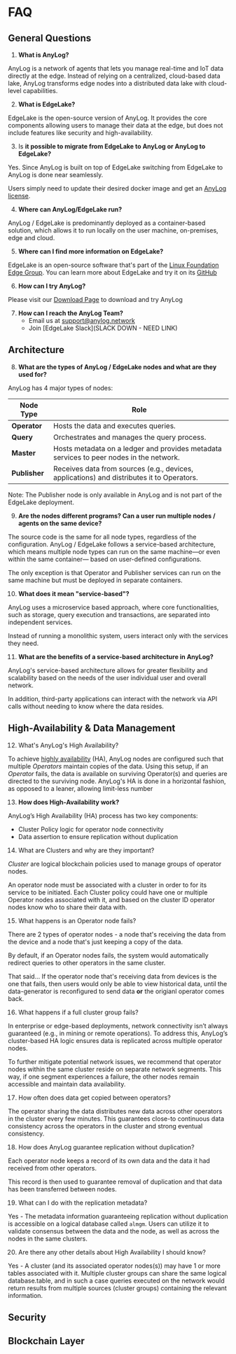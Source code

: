 # FAQ 

## General Questions 

1. **What is AnyLog?** 

AnyLog is a network of agents that lets you manage real-time and IoT data directly at the edge. Instead of relying on a 
centralized, cloud-based data lake, AnyLog transforms edge nodes into a distributed data lake with cloud-level 
capabilities. 

2. **What is EdgeLake?** 

EdgeLake is the open-source version of AnyLog. It provides the core components allowing users to manage their data at 
the edge, but does not include features like security and high-availability. 

3. Is **it possible to migrate from EdgeLake to AnyLog or AnyLog to EdgeLake?** 

Yes. Since AnyLog is built on top of EdgeLake switching from EdgeLake to AnyLog is done near seamlessly.  

Users simply need to update their desired docker image and get an [AnyLog license](https://anylog.network/download). 

4. **Where can AnyLog/EdgeLake run?** 

AnyLog / EdgeLake is predominantly deployed as a container-based solution, which allows it to run  locally on the user 
machine, on-premises, edge and cloud.

5. **Where can I find more information on EdgeLake?** 

EdgeLake is an open-source software that's part of the [Linux Foundation Edge Group](https://lfedge.org/projects/edgelake/). 
You can learn more about EdgeLake and try it on its [GitHub](https://github.com/EdgeLake)

6. **How can I try AnyLog?** 

Please visit our [Download Page](https://anylog.network/download) to download and try AnyLog

7. **How can I reach the AnyLog Team?**
   * Email us at [support@anylog.network](mailto:support@anylog.network)
   * Join [EdgeLake Slack](SLACK DOWN - NEED LINK)

## Architecture

8. **What are the types of AnyLog / EdgeLake nodes and what are they used for?** 

AnyLog has 4 major types of nodes:

| Node Type     | Role                                                                                      |
| ------------- | ----------------------------------------------------------------------------------------- |
| **Operator**  | Hosts the data and executes queries.                                                      |
| **Query**     | Orchestrates and manages the query process.                                               |
| **Master**    | Hosts metadata on a ledger and provides metadata services to peer nodes in the network.   |
| **Publisher** | Receives data from sources (e.g., devices, applications) and distributes it to Operators. |

Note: The Publisher node is only available in AnyLog and is not part of the EdgeLake deployment.

9. **Are the nodes different programs? Can a user run multiple nodes / agents on the same device?** 

The source code is the same for all node types, regardless of the configuration. AnyLog / EdgeLake follows a 
service-based architecture, which means multiple node types can run on the same machine—or even within the same container—
based on user-defined configurations.

The only exception is that Operator and Publisher services can run on the same machine but must be deployed in separate
containers.

10. **What does it mean "service-based"?** 

AnyLog uses a microservice based approach, where core functionalities, such as storage, query execution and transactions, 
are separated into independent services.

Instead of running a monolithic system, users interact only with the services they need. 

11. **What are the benefits of a service-based architecture in AnyLog?**  

AnyLog's service-based architecture allows for greater flexibility and scalability based on the needs of the user 
individual user and overall network. 

In addition, third-party applications can interact with the network via API calls without needing to know where the 
data resides. 


## High-Availability & Data Management

12. What's AnyLog's High Availability?

To achieve [highly availability](high_availability.md) (HA), AnyLog nodes are configured such that multiple _Operators_ 
maintain copies of the data. Using this setup, if an _Operator_ fails, the data is available on surviving Operator(s) 
and queries are directed to the surviving node. AnyLog's HA is done in a horizontal fashion, as opposed to a leaner, 
allowing limit-less number

13. **How does High-Availability work?**

AnyLog’s High Availability (HA) process has two key components:
* Cluster Policy logic for operator node connectivity 
* Data assertion to ensure replication without duplication

14. What are Clusters and why are they important? 

_Cluster_ are logical blockchain policies used to manage groups of operator nodes. 

An operator node must be associated with a cluster in order to for its service to be initiated. Each Cluster policy 
could have one or multiple Operator nodes associated with it, and based on the cluster ID operator nodes know who to 
share their data with.


15. What happens is an Operator node fails? 

There are 2 types of operator nodes - a node that's receiving the data from the device and a node that's just keeping a 
copy of the data. 

By default, if an Operator nodes fails, the system would automatically redirect queries to other operators in the same 
cluster.

That said... If the operator node that's receiving data from devices is the one that fails, then users would only be 
able to view historical data, until the data-generator is reconfigured to send data **or** the origianl operator comes 
back.

16. What happens if a full cluster group fails? 

In enterprise or edge-based deployments, network connectivity isn’t always guaranteed (e.g., in mining or remote 
operations). To address this, AnyLog’s cluster-based HA logic ensures data is replicated across multiple operator nodes.

To further mitigate potential network issues, we recommend that operator nodes within the same cluster reside on 
separate network segments. This way, if one segment experiences a failure, the other nodes remain accessible and 
maintain data availability.

17. How often does data get copied between operators? 

The operator sharing the data distributes new data across other operators in the cluster every few minutes. 
This guarantees close-to continuous data consistency across the operators in the cluster and strong eventual 
consistency.

18. How does AnyLog guarantee replication without duplication? 

Each operator node keeps a record of its own data and the data it had received from other operators.

This record is then used to guarantee removal of duplication  and that data has been transferred between nodes. 

19. What can I do with the replication metadata? 

Yes - The metadata information guaranteeing replication without duplication is accessible on a logical database called 
`almgm`. Users can utilize it to validate consensus between the data and the node, as well as across the nodes in the 
same clusters.

20. Are there any other details about High Availability I should know? 

Yes - A cluster (and its associated operator nodes(s)) may have 1 or more tables associated with it. Multiple cluster 
groups can share the same logical database.table, and in such a case queries executed on the network would return 
results from multiple sources (cluster groups) containing the relevant information.

## Security 

## Blockchain Layer 

